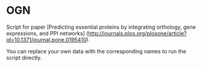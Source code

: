 # OGN
Script for paper [Predicting essential proteins by integrating orthology, gene expressions, and PPI networks] 
(http://journals.plos.org/plosone/article?id=10.1371/journal.pone.0195410).

You can replace your own data with the corresponding names to run the script directly.
